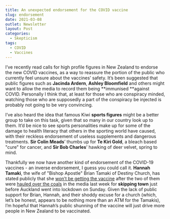 ```yaml
---
title: An unexpected endorsement for the COVID vaccine
slug: endorsement
date: 2021-03-08
outlet: Newsletter
layout: Post
categories:
  - Skepticism
tags:
  - COVID
  - Vaccines
---
```


I’ve recently read calls for high profile figures in New Zealand to endorse the new COVID vaccines, as a way to reassure the portion of the public who currently feel unsure about the vaccines’ safety. It’s been suggested that public figures such as **Jacinda Ardern**, **Ashley Bloomfield** and others might want to allow the media to record them being **immunised **against COVID. Personally I think that, at least for those who are conspiracy minded, watching those who are supposedly a part of the conspiracy be injected is probably not going to be very convincing.

<!-- more -->

I’ve also heard the idea that famous Kiwi **sports figures** might be a better group to take on this task, given that so many in our country look up to them. It’d be nice to see sports personalities make up for some of the damage to health literacy that others in the sporting world have caused, with their reckless endorsement of useless supplements and dangerous treatments. **Sir Colin Meads**’ thumbs up for **Te Kiri Gold**, a bleach based "cure" for cancer, and **Sir Bob Charles**’ hawking of deer velvet, spring to mind.

Thankfully we now have another kind of endorsement of the COVID-19 vaccines - an inverse endorsement, I guess you could call it. **Hannah Tamaki**, the wife of "Bishop Apostle" Brian Tamaki of Destiny Church, has stated publicly that she [won’t be getting the vaccine](https://www.newshub.co.nz/home/new-zealand/2021/03/hannah-tamaki-refuses-covid-19-vaccine-as-husband-brian-compares-media-to-kkk-lynch-mob.html) after the two of them were [hauled over the coals](https://www.rnz.co.nz/national/programmes/checkpoint/audio/2018786152/brian-tamaki-responds-to-criticism-after-leaving-auckland-on-eve-of-lockdown) in the media last week for **skipping town** just before Auckland went into lockdown on Sunday. Given the lack of public support for Brian, Hannah, and their shoddy excuse for a church (which, let’s be honest, appears to be nothing more than an ATM for the Tamakis), I’m hopeful that Hannah’s public shunning of the vaccine will just drive more people in New Zealand to be vaccinated.
